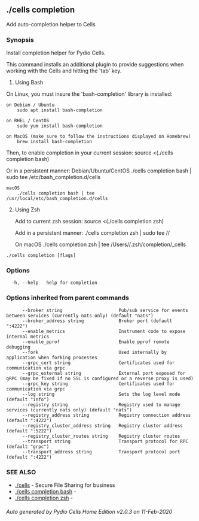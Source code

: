 ## ./cells completion

Add auto-completion helper to Cells

### Synopsis


Install completion helper for Pydio Cells.

This command installs an additional plugin to provide suggestions when working with the Cells and hitting the 'tab' key.

1) Using Bash

On Linux, you must insure the 'bash-completion' library is installed:
	
	on Debian / Ubuntu
		sudo apt install bash-completion

	on RHEL / CentOS
		sudo yum install bash-completion

	on MacOS (make sure to follow the instructions displayed on Homebrew)
		brew install bash-completion

Then, to enable completion in your current session:
	source <(./cells completion bash)

Or in a persistent manner:
	Debian/Ubuntu/CentOS
		./cells completion bash | sudo tee /etc/bash_completion.d/cells

	macOS
		./cells completion bash | tee /usr/local/etc/bash_completion.d/cells

2) Using Zsh

	Add to current zsh session:
		source <(./cells completion zsh)

	Add in a persistent manner:
		./cells completion zsh | sudo tee <path>/<to>/<your-zsh-completion-folder>
	
	On macOS
		./cells completion zsh | tee /Users/<your current user>/.zsh/completion/_cells
	 

```
./cells completion [flags]
```

### Options

```
  -h, --help   help for completion
```

### Options inherited from parent commands

```
      --broker string                     Pub/sub service for events between services (currently nats only) (default "nats")
      --broker_address string             Broker port (default ":4222")
      --enable_metrics                    Instrument code to expose internal metrics
      --enable_pprof                      Enable pprof remote debugging
      --fork                              Used internally by application when forking processes
      --grpc_cert string                  Certificates used for communication via grpc
      --grpc_external string              External port exposed for gRPC (may be fixed if no SSL is configured or a reverse proxy is used)
      --grpc_key string                   Certificates used for communication via grpc
      --log string                        Sets the log level mode (default "info")
      --registry string                   Registry used to manage services (currently nats only) (default "nats")
      --registry_address string           Registry connection address (default ":4222")
      --registry_cluster_address string   Registry cluster address (default ":5222")
      --registry_cluster_routes string    Registry cluster routes
      --transport string                  Transport protocol for RPC (default "grpc")
      --transport_address string          Transport protocol port (default ":4222")
```

### SEE ALSO

* [./cells](./cells)	 - Secure File Sharing for business
* [./cells completion bash](./cells-completion-bash)	 - 
* [./cells completion zsh](./cells-completion-zsh)	 - 

###### Auto generated by Pydio Cells Home Edition v2.0.3 on 11-Feb-2020
